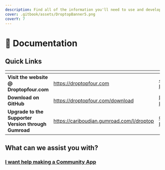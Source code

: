 ```yaml
---
description: Find all of the information you'll need to use and develop for Droptop.
cover: .gitbook/assets/DroptopBanner5.png
coverY: 7
---
```


# 📄 Documentation

## Quick Links

<table data-view="cards"><thead><tr><th></th><th data-hidden data-card-target data-type="content-ref"></th><th data-hidden data-card-cover data-type="files"></th></tr></thead><tbody><tr><td><strong>Visit the website @ Droptopfour.com</strong></td><td><a href="https://droptopfour.com">https://droptopfour.com</a></td><td><a href=".gitbook/assets/4Logo-L.png">4Logo-L.png</a></td></tr><tr><td><strong>Download on GitHub</strong></td><td><a href="https://droptopfour.com/download">https://droptopfour.com/download</a></td><td><a href=".gitbook/assets/Download-L.png">Download-L.png</a></td></tr><tr><td><strong>Upgrade to the Supporter Version through Gumroad</strong></td><td><a href="https://cariboudjan.gumroad.com/l/droptop">https://cariboudjan.gumroad.com/l/droptop</a></td><td><a href=".gitbook/assets/Gumroad-L.png">Gumroad-L.png</a></td></tr></tbody></table>

## What can we assist you with?

### [I want help making a Community App](broken-reference)

